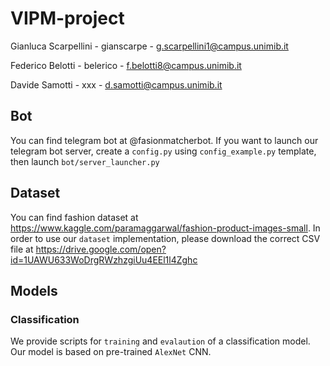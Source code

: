 # VIPM-project

Gianluca Scarpellini - gianscarpe - g.scarpellini1@campus.unimib.it

Federico Belotti - belerico - f.belotti8@campus.unimib.it

Davide Samotti - xxx - d.samotti@campus.unimib.it

## Bot
You can find telegram bot at @fasionmatcherbot. If you want to launch our telegram bot server, 
create a `config.py` using `config_example.py` template, then launch `bot/server_launcher.py`

## Dataset
You can find fashion dataset at https://www.kaggle.com/paramaggarwal/fashion-product-images-small.
In order to use our `dataset` implementation, please download the correct CSV file at https://drive.google.com/open?id=1UAWU633WoDrgRWzhzgiUu4EEl1l4Zghc

## Models
### Classification
We provide scripts for `training` and `evalaution` of a classification model. Our model is based 
on pre-trained `AlexNet` CNN.